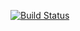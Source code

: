 [![Build Status](https://travis-ci.org/sandlex/TryKotlin.svg?branch=master)](https://travis-ci.org/sandlex/TryKotlin)
